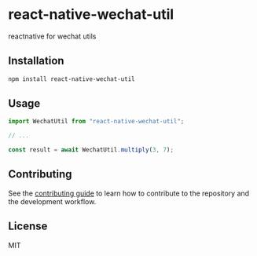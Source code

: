 # react-native-wechat-util

reactnative for wechat utils

## Installation

```sh
npm install react-native-wechat-util
```

## Usage

```js
import WechatUtil from "react-native-wechat-util";

// ...

const result = await WechatUtil.multiply(3, 7);
```

## Contributing

See the [contributing guide](CONTRIBUTING.md) to learn how to contribute to the repository and the development workflow.

## License

MIT
